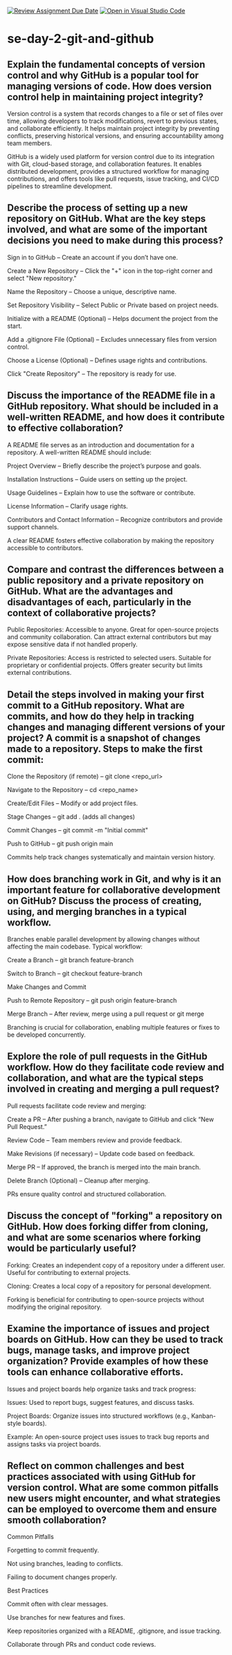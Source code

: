 [![Review Assignment Due Date](https://classroom.github.com/assets/deadline-readme-button-22041afd0340ce965d47ae6ef1cefeee28c7c493a6346c4f15d667ab976d596c.svg)](https://classroom.github.com/a/8wgCKhpZ)
[![Open in Visual Studio Code](https://classroom.github.com/assets/open-in-vscode-2e0aaae1b6195c2367325f4f02e2d04e9abb55f0b24a779b69b11b9e10269abc.svg)](https://classroom.github.com/online_ide?assignment_repo_id=18426459&assignment_repo_type=AssignmentRepo)
# se-day-2-git-and-github
## Explain the fundamental concepts of version control and why GitHub is a popular tool for managing versions of code. How does version control help in maintaining project integrity?
Version control is a system that records changes to a file or set of files over time, allowing developers to track modifications, revert to previous states, and collaborate efficiently. It helps maintain project integrity by preventing conflicts, preserving historical versions, and ensuring accountability among team members.

GitHub is a widely used platform for version control due to its integration with Git, cloud-based storage, and collaboration features. It enables distributed development, provides a structured workflow for managing contributions, and offers tools like pull requests, issue tracking, and CI/CD pipelines to streamline development.

## Describe the process of setting up a new repository on GitHub. What are the key steps involved, and what are some of the important decisions you need to make during this process?
Sign in to GitHub – Create an account if you don’t have one.

Create a New Repository – Click the "+" icon in the top-right corner and select "New repository."

Name the Repository – Choose a unique, descriptive name.

Set Repository Visibility – Select Public or Private based on project needs.

Initialize with a README (Optional) – Helps document the project from the start.

Add a .gitignore File (Optional) – Excludes unnecessary files from version control.

Choose a License (Optional) – Defines usage rights and contributions.

Click "Create Repository" – The repository is ready for use.

## Discuss the importance of the README file in a GitHub repository. What should be included in a well-written README, and how does it contribute to effective collaboration?
A README file serves as an introduction and documentation for a repository. A well-written README should include:

Project Overview – Briefly describe the project’s purpose and goals.

Installation Instructions – Guide users on setting up the project.

Usage Guidelines – Explain how to use the software or contribute.

License Information – Clarify usage rights.

Contributors and Contact Information – Recognize contributors and provide support channels.

A clear README fosters effective collaboration by making the repository accessible to contributors.

## Compare and contrast the differences between a public repository and a private repository on GitHub. What are the advantages and disadvantages of each, particularly in the context of collaborative projects?
Public Repositories: Accessible to anyone. Great for open-source projects and community collaboration. Can attract external contributors but may expose sensitive data if not handled properly.

Private Repositories: Access is restricted to selected users. Suitable for proprietary or confidential projects. Offers greater security but limits external contributions.

## Detail the steps involved in making your first commit to a GitHub repository. What are commits, and how do they help in tracking changes and managing different versions of your project? A commit is a snapshot of changes made to a repository. Steps to make the first commit:

Clone the Repository (if remote) – git clone <repo_url>

Navigate to the Repository – cd <repo_name>

Create/Edit Files – Modify or add project files.

Stage Changes – git add . (adds all changes)

Commit Changes – git commit -m "Initial commit"

Push to GitHub – git push origin main

Commits help track changes systematically and maintain version history.

## How does branching work in Git, and why is it an important feature for collaborative development on GitHub? Discuss the process of creating, using, and merging branches in a typical workflow.
Branches enable parallel development by allowing changes without affecting the main codebase. Typical workflow:

Create a Branch – git branch feature-branch

Switch to Branch – git checkout feature-branch

Make Changes and Commit

Push to Remote Repository – git push origin feature-branch

Merge Branch – After review, merge using a pull request or git merge

Branching is crucial for collaboration, enabling multiple features or fixes to be developed concurrently.

## Explore the role of pull requests in the GitHub workflow. How do they facilitate code review and collaboration, and what are the typical steps involved in creating and merging a pull request?
Pull requests facilitate code review and merging:

Create a PR – After pushing a branch, navigate to GitHub and click “New Pull Request.”

Review Code – Team members review and provide feedback.

Make Revisions (if necessary) – Update code based on feedback.

Merge PR – If approved, the branch is merged into the main branch.

Delete Branch (Optional) – Cleanup after merging.

PRs ensure quality control and structured collaboration.

## Discuss the concept of "forking" a repository on GitHub. How does forking differ from cloning, and what are some scenarios where forking would be particularly useful?
Forking: Creates an independent copy of a repository under a different user. Useful for contributing to external projects.

Cloning: Creates a local copy of a repository for personal development.

Forking is beneficial for contributing to open-source projects without modifying the original repository.

## Examine the importance of issues and project boards on GitHub. How can they be used to track bugs, manage tasks, and improve project organization? Provide examples of how these tools can enhance collaborative efforts.
Issues and project boards help organize tasks and track progress:

Issues: Used to report bugs, suggest features, and discuss tasks.

Project Boards: Organize issues into structured workflows (e.g., Kanban-style boards).

Example: An open-source project uses issues to track bug reports and assigns tasks via project boards.

## Reflect on common challenges and best practices associated with using GitHub for version control. What are some common pitfalls new users might encounter, and what strategies can be employed to overcome them and ensure smooth collaboration?
Common Pitfalls

Forgetting to commit frequently.

Not using branches, leading to conflicts.

Failing to document changes properly.

Best Practices

Commit often with clear messages.

Use branches for new features and fixes.

Keep repositories organized with a README, .gitignore, and issue tracking.

Collaborate through PRs and conduct code reviews.
